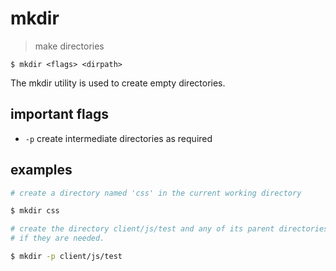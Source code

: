 # mkdir
> make directories

`$ mkdir <flags> <dirpath>`  

The mkdir utility is used to create empty directories.

## important flags
* `-p` create intermediate directories as required

## examples
``` sh
# create a directory named 'css' in the current working directory

$ mkdir css
```
``` sh
# create the directory client/js/test and any of its parent directories
# if they are needed.

$ mkdir -p client/js/test
```
